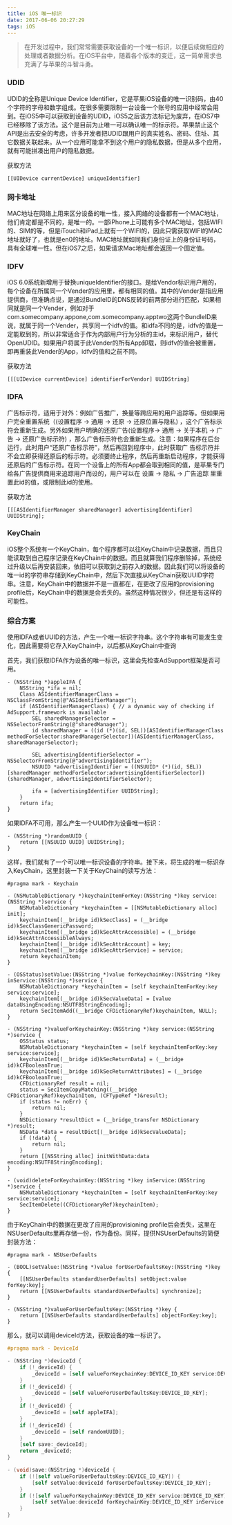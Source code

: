 ```yaml
---
title: iOS 唯一标识
date: 2017-06-06 20:27:29
tags: iOS
---
```




> 在开发过程中，我们常常需要获取设备的一个唯一标识，以便后续做相应的处理或者数据分析。在iOS平台中，随着各个版本的变迁，这一简单需求也充满了与苹果的斗智斗勇。

### UDID

UDID的全称是Unique Device Identifier，它是苹果iOS设备的唯一识别码，由40个字符的字母和数字组成。在很多需要限制一台设备一个账号的应用中经常会用到。在iOS5中可以获取到设备的UDID，iOS5之后该方法标记为废弃，在iOS7中已经移除了该方法。这个是目前为止唯一可以确认唯一的标示符。苹果禁止这个API是出去安全的考虑，许多开发者把UDID跟用户的真实姓名、密码、住址、其它数据关联起来。从一个应用可能拿不到这个用户的隐私数据，但是从多个应用，就有可能拼凑出用户的隐私数据。

获取方法

```
[[UIDevice currentDevice] uniqueIdentifier]
```

### 网卡地址

MAC地址在网络上用来区分设备的唯一性，接入网络的设备都有一个MAC地址，他们肯定都是不同的，是唯一的。一部iPhone上可能有多个MAC地址，包括WIFI的、SIM的等，但是iTouch和iPad上就有一个WIFI的，因此只需获取WIFI的MAC地址就好了，也就是en0的地址。MAC地址就如同我们身份证上的身份证号码，具有全球唯一性。但在iOS7之后，如果请求Mac地址都会返回一个固定值。

### IDFV

iOS 6.0系统新增用于替换uniqueIdentifier的接口。是给Vendor标识用户用的，每个设备在所属同一个Vender的应用里，都有相同的值。其中的Vender是指应用提供商，但准确点说，是通过BundleID的DNS反转的前两部分进行匹配，如果相同就是同一个Vender，例如对于com.somecompany.appone,com.somecompany.apptwo这两个BundleID来说，就属于同一个Vender，共享同一个idfv的值。和idfa不同的是，idfv的值是一定能取到的，所以非常适合于作为内部用户行为分析的主id，来标识用户，替代OpenUDID。如果用户将属于此Vender的所有App卸载，则idfv的值会被重置，即再重装此Vender的App，idfv的值和之前不同。

获取方法

```
[[[UIDevice currentDevice] identifierForVendor] UUIDString]
```

### IDFA

广告标示符，适用于对外：例如广告推广，换量等跨应用的用户追踪等。但如果用户完全重置系统（(设置程序 -> 通用 -> 还原 -> 还原位置与隐私) ，这个广告标示符会重新生成。另外如果用户明确的还原广告(设置程序-> 通用 -> 关于本机 -> 广告 -> 还原广告标示符) ，那么广告标示符也会重新生成。注意：如果程序在后台运行，此时用户“还原广告标示符”，然后再回到程序中，此时获取广 告标示符并不会立即获得还原后的标示符。必须要终止程序，然后再重新启动程序，才能获得还原后的广告标示符。在同一个设备上的所有App都会取到相同的值，是苹果专门给各广告提供商用来追踪用户而设的，用户可以在 设置 -> 隐私 -> 广告追踪 里重置此id的值，或限制此id的使用。

获取方法

```
[[[ASIdentifierManager sharedManager] advertisingIdentifier] UUIDString];
```

### KeyChain

iOS整个系统有一个KeyChain，每个程序都可以往KeyChain中记录数据，而且只能读取到自己程序记录在KeyChain中的数据。而且就算我们程序删除掉，系统经过升级以后再安装回来，依旧可以获取到之前存入的数据。因此我们可以将设备的唯一id的字符串存储到KeyChain中，然后下次直接从KeyChain获取UUID字符串。注意，KeyChain中的数据并不是一直都在，在更改了应用的provisioning profile后，KeyChain中的数据是会丢失的。虽然这种情况很少，但还是有这样的可能性。

### 综合方案

使用IDFA或者UUID的方法，产生一个唯一标识字符串。这个字符串有可能发生变化，因此需要将它存入KeyChain中，以后都从KeyChain中查询

首先，我们获取IDFA作为设备的唯一标识，这里会先检查AdSupport框架是否可用。

```
- (NSString *)appleIFA {
    NSString *ifa = nil;
    Class ASIdentifierManagerClass = NSClassFromString(@"ASIdentifierManager");
    if (ASIdentifierManagerClass) { // a dynamic way of checking if AdSupport.framework is available
        SEL sharedManagerSelector = NSSelectorFromString(@"sharedManager");
        id sharedManager = ((id (*)(id, SEL))[ASIdentifierManagerClass methodForSelector:sharedManagerSelector])(ASIdentifierManagerClass, sharedManagerSelector);
        
        SEL advertisingIdentifierSelector = NSSelectorFromString(@"advertisingIdentifier");
        NSUUID *advertisingIdentifier = ((NSUUID* (*)(id, SEL))[sharedManager methodForSelector:advertisingIdentifierSelector])(sharedManager, advertisingIdentifierSelector);
        
        ifa = [advertisingIdentifier UUIDString];
    }
    return ifa;
}
```

如果IDFA不可用，那么产生一个UUID作为设备唯一标识：

```
- (NSString *)randomUUID {
    return [[NSUUID UUID] UUIDString];
}
```

这样，我们就有了一个可以唯一标识设备的字符串。接下来，将生成的唯一标识存入KeyChain，这里封装一下关于KeyChain的读写方法：

```
#pragma mark - Keychain

- (NSMutableDictionary *)keychainItemForKey:(NSString *)key service:(NSString *)service {
    NSMutableDictionary *keychainItem = [[NSMutableDictionary alloc] init];
    keychainItem[(__bridge id)kSecClass] = (__bridge id)kSecClassGenericPassword;
    keychainItem[(__bridge id)kSecAttrAccessible] = (__bridge id)kSecAttrAccessibleAlways;
    keychainItem[(__bridge id)kSecAttrAccount] = key;
    keychainItem[(__bridge id)kSecAttrService] = service;
    return keychainItem;
}

- (OSStatus)setValue:(NSString *)value forKeychainKey:(NSString *)key inService:(NSString *)service {
    NSMutableDictionary *keychainItem = [self keychainItemForKey:key service:service];
    keychainItem[(__bridge id)kSecValueData] = [value dataUsingEncoding:NSUTF8StringEncoding];
    return SecItemAdd((__bridge CFDictionaryRef)keychainItem, NULL);
}

- (NSString *)valueForKeychainKey:(NSString *)key service:(NSString *)service {
    OSStatus status;
    NSMutableDictionary *keychainItem = [self keychainItemForKey:key service:service];
    keychainItem[(__bridge id)kSecReturnData] = (__bridge id)kCFBooleanTrue;
    keychainItem[(__bridge id)kSecReturnAttributes] = (__bridge id)kCFBooleanTrue;
    CFDictionaryRef result = nil;
    status = SecItemCopyMatching((__bridge CFDictionaryRef)keychainItem, (CFTypeRef *)&result);
    if (status != noErr) {
        return nil;
    }
    NSDictionary *resultDict = (__bridge_transfer NSDictionary *)result;
    NSData *data = resultDict[(__bridge id)kSecValueData];
    if (!data) {
        return nil;
    }
    return [[NSString alloc] initWithData:data encoding:NSUTF8StringEncoding];
}

- (void)deleteForKeychainKey:(NSString *)key inService:(NSString *)service {
    NSMutableDictionary *keychainItem = [self keychainItemForKey:key service:service];
    SecItemDelete((CFDictionaryRef)keychainItem);
}
```

由于KeyChain中的数据在更改了应用的provisioning profile后会丢失，这里在NSUserDefaults里再存储一份，作为备份。同样，提供NSUserDefaults的简便封装方法：

```
#pragma mark - NSUserDefaults

- (BOOL)setValue:(NSString *)value forUserDefaultsKey:(NSString *)key {
    [[NSUserDefaults standardUserDefaults] setObject:value forKey:key];
    return [[NSUserDefaults standardUserDefaults] synchronize];
}

- (NSString *)valueForUserDefaultsKey:(NSString *)key {
    return [[NSUserDefaults standardUserDefaults] objectForKey:key];
}
```

那么，就可以调用deviceId方法，获取设备的唯一标识了。

```objective-c
#pragma mark - DeviceId

- (NSString *)deviceId {
    if (!_deviceId) {
        _deviceId = [self valueForKeychainKey:DEVICE_ID_KEY service:DEVICE_ID_KEY];
    }
    if (!_deviceId) {
        _deviceId = [self valueForUserDefaultsKey:DEVICE_ID_KEY];
    }
    if (!_deviceId) {
        _deviceId = [self appleIFA];
    }
    if (!_deviceId) {
        _deviceId = [self randomUUID];
    }
    [self save:_deviceId];
    return _deviceId;
}

- (void)save:(NSString *)deviceId {
    if (![self valueForUserDefaultsKey:DEVICE_ID_KEY]) {
        [self setValue:deviceId forUserDefaultsKey:DEVICE_ID_KEY];
    }
    if (![self valueForKeychainKey:DEVICE_ID_KEY service:DEVICE_ID_KEY]) {
        [self setValue:deviceId forKeychainKey:DEVICE_ID_KEY inService:DEVICE_ID_KEY];
    }
}
```